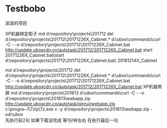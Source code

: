 # Testbobo
波波的项目

XP机器绑定柜子
md d:\repository\projects\201712
del d:\repository\projects\201712\20171226X_Cabinet.*
d:\ubox\commands\curl -C - -o d:\repository\projects\201712\20171226X_Cabinet.bat 
http://update.uboxcdn.cn/autotask/201712/20171226X_Cabinet.bat
start 20171226X_Cabinet.bat(start d:\repository\projects\201712\20171226X_Cabinet.bat)                   20181214X_Cabinet

md d:\repository\projects\201712
del d:\repository\projects\201712\20171226X_Cabinet.*
d:\ubox\commands\curl -C - -o d:\repository\projects\201712\20171226X_Cabinet.bat http://update.uboxcdn.cn/autotask/201712/20171226X_Cabinet.bat
XP机器黑屏
md d:\repository\projects\201813
d:\ubox\commands\curl -C - -o d:\repository\projects\201813\webapp.zip http://update.uboxcdn.cn/autotask/qinrui/webapp.zip
c:\progra~1\7zip\7z.exe x -y d:\repository\projects\201813\webapp.zip -od:\ubox\
先执行前2句    如果下载没完成  等1分钟左右  在执行最后一句

